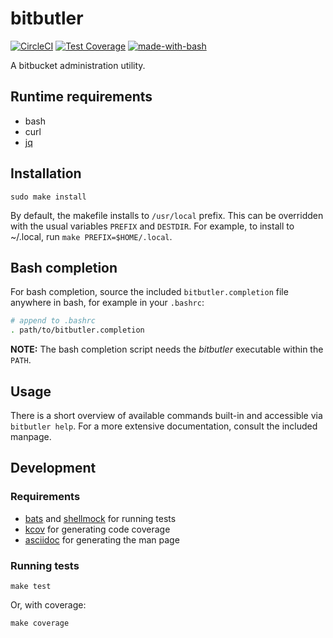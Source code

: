 # bitbutler

[![CircleCI](https://circleci.com/gh/particleflux/bitbutler.svg?style=shield&circle-token=74c58ba45e830a2ad198901aeabdd26224296412)](https://circleci.com/gh/particleflux/bitbutler)
[![Test Coverage](https://api.codeclimate.com/v1/badges/ab50914097740e4e3fad/test_coverage)](https://codeclimate.com/github/particleflux/bitbutler/test_coverage)
[![made-with-bash](https://img.shields.io/badge/Made%20with-Bash-1f425f.svg)](https://www.gnu.org/software/bash/)

A bitbucket administration utility.

## Runtime requirements

* bash
* curl
* [jq]

## Installation

```
sudo make install
```

By default, the makefile installs to `/usr/local` prefix. This can be overridden
with the usual variables `PREFIX` and `DESTDIR`. For example, to install to
~/.local, run `make PREFIX=$HOME/.local`.

## Bash completion

For bash completion, source the included `bitbutler.completion` file anywhere in
bash, for example in your `.bashrc`:

```bash
# append to .bashrc
. path/to/bitbutler.completion
```

**NOTE:** The bash completion script needs the *bitbutler* executable within
the `PATH`.

## Usage

There is a short overview of available commands built-in and accessible via
`bitbutler help`. For a more extensive documentation, consult the included
manpage.

## Development

### Requirements

* [bats] and [shellmock] for running tests
* [kcov] for generating code coverage
* [asciidoc] for generating the man page

### Running tests

```
make test
```

Or, with coverage:

```
make coverage
```

[jq]: https://stedolan.github.io/jq/
[bats]: https://github.com/bats-core/bats-core
[kcov]: https://github.com/SimonKagstrom/kcov
[asciidoc]: http://asciidoc.org/
[shellmock]: https://github.com/capitalone/bash_shell_mock
